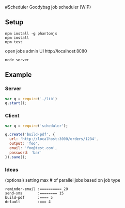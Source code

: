 #Scheduler
Goodybag job scheduler (WIP)

## Setup

```
npm install -g phantomjs
npm install
npm test
```

open jobs admin UI http://localhost:8080

```
node server
```

## Example

### Server

```js
var q = require('./lib')
q.start();
```

### Client

```js
var q = require('scheduler');

q.create('build-pdf', {
  url: 'http://localhost:3000/orders/1234',
  output: 'foo',
  email: 'foo@test.com',
  password: 'bar'
}).save();
```


### Ideas

(optional) setting max # of parallel jobs based on job type

```
reminder-email :========== 20
send-sms       :======== 15
build-pdf      :==== 5
default        :=== 4
```
